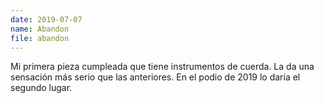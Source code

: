 ```yaml
---
date: 2019-07-07
name: Abandon
file: abandon
---
```


Mi primera pieza cumpleada que tiene instrumentos de cuerda. La da una sensación más serio que las anteriores. En el podio de 2019 lo daría el segundo lugar.